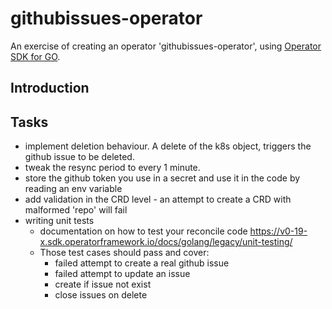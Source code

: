 # githubissues-operator
An exercise of creating an operator 'githubissues-operator', using [Operator SDK for GO](https://sdk.operatorframework.io/docs/building-operators/golang/tutorial/).

## Introduction

## Tasks

+ implement deletion behaviour. A delete of the k8s object, triggers the github issue to be deleted.
+ tweak the resync period to every 1 minute.
+ store the github token you use in a secret and use it in the code by reading an env variable
+ add validation in the CRD level - an attempt to create a CRD with malformed 'repo' will fail
+ writing unit tests
    + documentation on how to test your reconcile code https://v0-19-x.sdk.operatorframework.io/docs/golang/legacy/unit-testing/
    + Those test cases should pass and cover:
        + failed attempt to create a real github issue
        + failed attempt to update an issue
        + create if issue not exist
        + close issues on delete
